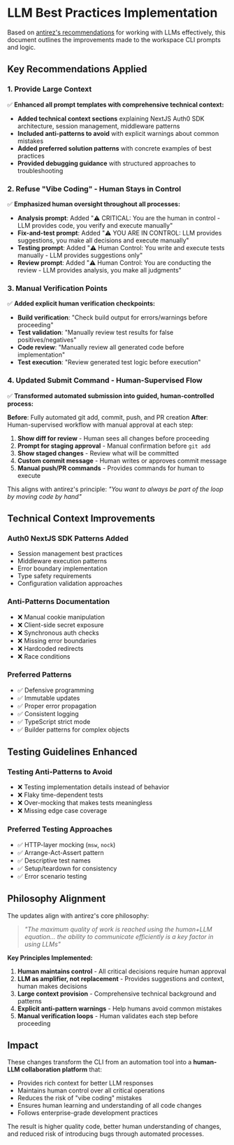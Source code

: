 # LLM Best Practices Implementation

Based on [antirez's recommendations](https://antirez.com/news/154) for working with LLMs effectively, this document outlines the improvements made to the workspace CLI prompts and logic.

## Key Recommendations Applied

### 1. **Provide Large Context**
✅ **Enhanced all prompt templates with comprehensive technical context:**

- **Added technical context sections** explaining NextJS Auth0 SDK architecture, session management, middleware patterns
- **Included anti-patterns to avoid** with explicit warnings about common mistakes
- **Added preferred solution patterns** with concrete examples of best practices
- **Provided debugging guidance** with structured approaches to troubleshooting

### 2. **Refuse "Vibe Coding" - Human Stays in Control**
✅ **Emphasized human oversight throughout all processes:**

- **Analysis prompt**: Added "⚠️ CRITICAL: You are the human in control - LLM provides code, you verify and execute manually"
- **Fix-and-test prompt**: Added "⚠️ YOU ARE IN CONTROL: LLM provides suggestions, you make all decisions and execute manually"
- **Testing prompt**: Added "⚠️ Human Control: You write and execute tests manually - LLM provides suggestions only"
- **Review prompt**: Added "⚠️ Human Control: You are conducting the review - LLM provides analysis, you make all judgments"

### 3. **Manual Verification Points**
✅ **Added explicit human verification checkpoints:**

- **Build verification**: "Check build output for errors/warnings before proceeding"
- **Test validation**: "Manually review test results for false positives/negatives"
- **Code review**: "Manually review all generated code before implementation"
- **Test execution**: "Review generated test logic before execution"

### 4. **Updated Submit Command - Human-Supervised Flow**
✅ **Transformed automated submission into guided, human-controlled process:**

**Before**: Fully automated git add, commit, push, and PR creation
**After**: Human-supervised workflow with manual approval at each step:

1. **Show diff for review** - Human sees all changes before proceeding
2. **Prompt for staging approval** - Manual confirmation before `git add`
3. **Show staged changes** - Review what will be committed
4. **Custom commit message** - Human writes or approves commit message
5. **Manual push/PR commands** - Provides commands for human to execute

This aligns with antirez's principle: *"You want to always be part of the loop by moving code by hand"*

## Technical Context Improvements

### Auth0 NextJS SDK Patterns Added
- Session management best practices
- Middleware execution patterns
- Error boundary implementation
- Type safety requirements
- Configuration validation approaches

### Anti-Patterns Documentation
- ❌ Manual cookie manipulation
- ❌ Client-side secret exposure  
- ❌ Synchronous auth checks
- ❌ Missing error boundaries
- ❌ Hardcoded redirects
- ❌ Race conditions

### Preferred Patterns
- ✅ Defensive programming
- ✅ Immutable updates
- ✅ Proper error propagation
- ✅ Consistent logging
- ✅ TypeScript strict mode
- ✅ Builder patterns for complex objects

## Testing Guidelines Enhanced

### Testing Anti-Patterns to Avoid
- ❌ Testing implementation details instead of behavior
- ❌ Flaky time-dependent tests
- ❌ Over-mocking that makes tests meaningless
- ❌ Missing edge case coverage

### Preferred Testing Approaches  
- ✅ HTTP-layer mocking (`msw`, `nock`)
- ✅ Arrange-Act-Assert pattern
- ✅ Descriptive test names
- ✅ Setup/teardown for consistency
- ✅ Error scenario testing

## Philosophy Alignment

The updates align with antirez's core philosophy:

> *"The maximum quality of work is reached using the human+LLM equation... the ability to communicate efficiently is a key factor in using LLMs"*

**Key Principles Implemented:**

1. **Human maintains control** - All critical decisions require human approval
2. **LLM as amplifier, not replacement** - Provides suggestions and context, human makes decisions  
3. **Large context provision** - Comprehensive technical background and patterns
4. **Explicit anti-pattern warnings** - Help humans avoid common mistakes
5. **Manual verification loops** - Human validates each step before proceeding

## Impact

These changes transform the CLI from an automation tool into a **human-LLM collaboration platform** that:

- Provides rich context for better LLM responses
- Maintains human control over all critical operations
- Reduces the risk of "vibe coding" mistakes
- Ensures human learning and understanding of all code changes
- Follows enterprise-grade development practices

The result is higher quality code, better human understanding of changes, and reduced risk of introducing bugs through automated processes.
